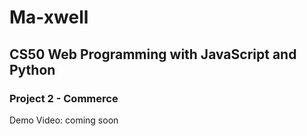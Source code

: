 # Ma-xwell
## CS50 Web Programming with JavaScript and Python
### Project 2 - Commerce

Demo Video: coming soon
